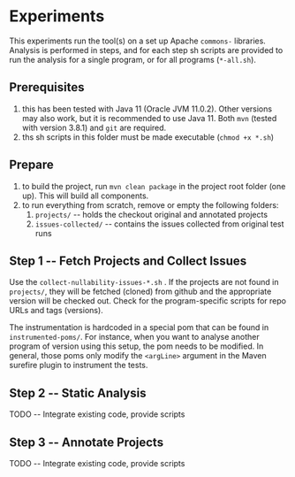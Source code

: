 # Experiments

This experiments run the tool(s) on a set up Apache `commons-` libraries. Analysis is performed in steps, and for each step sh scripts are provided to run the analysis 
for a single program, or for all programs (`*-all.sh`).

## Prerequisites

1. this has been tested with Java 11 (Oracle JVM 11.0.2). Other versions may also work, but it is recommended to use Java 11. Both `mvn` (tested with version 3.8.1) and `git` are required.
2. ths sh scripts in this folder must be made executable (`chmod +x *.sh`)

## Prepare

1. to build the project, run `mvn clean package` in the project root folder (one up). This will build all components.
2. to run everything from scratch, remove or empty the following folders:
    1. `projects/` -- holds the checkout original and annotated projects
    2. `issues-collected/` -- contains the issues collected from original test runs 
    
## Step 1 -- Fetch Projects and Collect Issues

Use the `collect-nullability-issues-*.sh` . If the projects are not found in `projects/`, they will be fetched (cloned) from github and the appropriate version will be checked out. 
Check for the program-specific scripts for repo URLs and tags (versions). 

The instrumentation is hardcoded in a special pom that can be found in `instrumented-poms/`. For instance, when you want to analyse another program of version using this setup, 
the pom needs to be modified. In general, those poms only modify the `<argLine>` argument in the Maven surefire plugin to instrument the tests. 

## Step 2 -- Static Analysis

TODO -- Integrate existing code, provide scripts

## Step 3 -- Annotate Projects

TODO -- Integrate existing code, provide scripts

